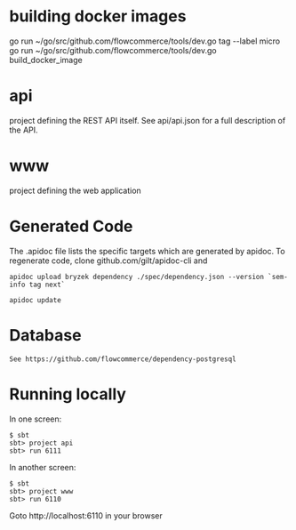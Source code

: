building docker images
======================
go run ~/go/src/github.com/flowcommerce/tools/dev.go tag --label micro
go run ~/go/src/github.com/flowcommerce/tools/dev.go build_docker_image

api
===
project defining the REST API itself. See api/api.json for a full
description of the API.

www
===
project defining the web application

Generated Code
==============
The .apidoc file lists the specific targets which are generated by
apidoc. To regenerate code, clone github.com/gilt/apidoc-cli and

    apidoc upload bryzek dependency ./spec/dependency.json --version `sem-info tag next`
    
    apidoc update

Database
========

    See https://github.com/flowcommerce/dependency-postgresql

Running locally
===============

In one screen:

    $ sbt
    sbt> project api
    sbt> run 6111

In another screen:

    $ sbt
    sbt> project www
    sbt> run 6110

Goto http://localhost:6110 in your browser
